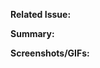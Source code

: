 <!--
Thanks for your contribution!

Please fill out the following template with details about your pull request:
-->

**Related Issue:**

<!-- Please provide the related issue #, if applicable. -->

**Summary:**

<!-- Please describe the change, and any high-level information about why the implementation is the way it is. -->

**Screenshots/GIFs:**

<!-- For changes that affect the UI, please include a screenshot of the change. -->
